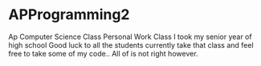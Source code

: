 # APProgramming2
Ap Computer Science Class Personal Work
Class I took my senior year of high school
Good luck to all the students currently take that class and feel free to take some of my code.. All of is not right however.
